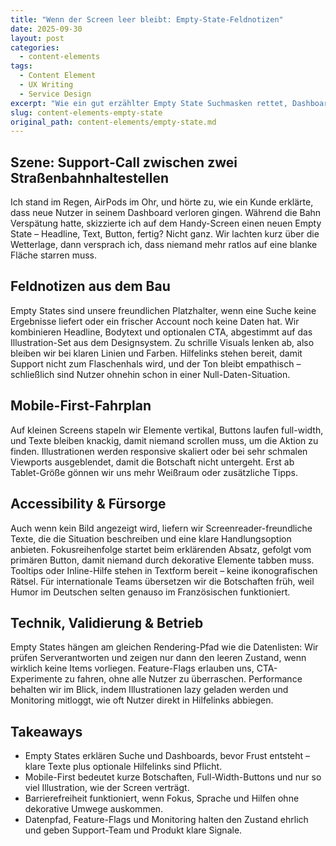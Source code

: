 ```yaml
---
title: "Wenn der Screen leer bleibt: Empty-State-Feldnotizen"
date: 2025-09-30
layout: post
categories:
  - content-elements
tags:
  - Content Element
  - UX Writing
  - Service Design
excerpt: "Wie ein gut erzählter Empty State Suchmasken rettet, Dashboards erklärt und mich trotz Kaffeeentzug lachen lässt."
slug: content-elements-empty-state
original_path: content-elements/empty-state.md
---
```


## Szene: Support-Call zwischen zwei Straßenbahnhaltestellen
Ich stand im Regen, AirPods im Ohr, und hörte zu, wie ein Kunde erklärte, dass neue Nutzer in seinem Dashboard verloren gingen. Während die Bahn Verspätung hatte, skizzierte ich auf dem Handy-Screen einen neuen Empty State – Headline, Text, Button, fertig? Nicht ganz. Wir lachten kurz über die Wetterlage, dann versprach ich, dass niemand mehr ratlos auf eine blanke Fläche starren muss.

## Feldnotizen aus dem Bau
Empty States sind unsere freundlichen Platzhalter, wenn eine Suche keine Ergebnisse liefert oder ein frischer Account noch keine Daten hat. Wir kombinieren Headline, Bodytext und optionalen CTA, abgestimmt auf das Illustration-Set aus dem Designsystem. Zu schrille Visuals lenken ab, also bleiben wir bei klaren Linien und Farben. Hilfelinks stehen bereit, damit Support nicht zum Flaschenhals wird, und der Ton bleibt empathisch – schließlich sind Nutzer ohnehin schon in einer Null-Daten-Situation.

## Mobile-First-Fahrplan
Auf kleinen Screens stapeln wir Elemente vertikal, Buttons laufen full-width, und Texte bleiben knackig, damit niemand scrollen muss, um die Aktion zu finden. Illustrationen werden responsive skaliert oder bei sehr schmalen Viewports ausgeblendet, damit die Botschaft nicht untergeht. Erst ab Tablet-Größe gönnen wir uns mehr Weißraum oder zusätzliche Tipps.

## Accessibility & Fürsorge
Auch wenn kein Bild angezeigt wird, liefern wir Screenreader-freundliche Texte, die die Situation beschreiben und eine klare Handlungsoption anbieten. Fokusreihenfolge startet beim erklärenden Absatz, gefolgt vom primären Button, damit niemand durch dekorative Elemente tabben muss. Tooltips oder Inline-Hilfe stehen in Textform bereit – keine ikonografischen Rätsel. Für internationale Teams übersetzen wir die Botschaften früh, weil Humor im Deutschen selten genauso im Französischen funktioniert.

## Technik, Validierung & Betrieb
Empty States hängen am gleichen Rendering-Pfad wie die Datenlisten: Wir prüfen Serverantworten und zeigen nur dann den leeren Zustand, wenn wirklich keine Items vorliegen. Feature-Flags erlauben uns, CTA-Experimente zu fahren, ohne alle Nutzer zu überraschen. Performance behalten wir im Blick, indem Illustrationen lazy geladen werden und Monitoring mitloggt, wie oft Nutzer direkt in Hilfelinks abbiegen.

## Takeaways
- Empty States erklären Suche und Dashboards, bevor Frust entsteht – klare Texte plus optionale Hilfelinks sind Pflicht.
- Mobile-First bedeutet kurze Botschaften, Full-Width-Buttons und nur so viel Illustration, wie der Screen verträgt.
- Barrierefreiheit funktioniert, wenn Fokus, Sprache und Hilfen ohne dekorative Umwege auskommen.
- Datenpfad, Feature-Flags und Monitoring halten den Zustand ehrlich und geben Support-Team und Produkt klare Signale.
